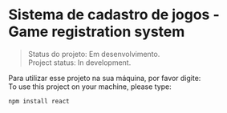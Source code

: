 # Sistema de cadastro de jogos - Game registration system

> Status do projeto: Em desenvolvimento.<br>
> Project status: In development.

Para utilizar esse projeto na sua máquina, por favor digite:<br>
To use this project on your machine, please type:

```
npm install react
```
